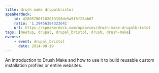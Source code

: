 ```yaml
---
title: drush make drupalbristol
speakerdeck:
    id: 42605700f102013198de5a5f6f23ab67
    ratio: '1.29456384323641'
    url: https://speakerdeck.com/opdavies/drush-make-drupalbristol
tags: [meetup, drupal, drupal_bristol, drush, drush-make]
events:
    - event: drupal_bristol
      date: 2014-08-19
---
```

An introduction to Drush Make and how to use it to build reusable custom installation profiles or entire websites.
